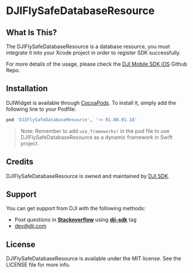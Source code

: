 # DJIFlySafeDatabaseResource

## What Is This?

The DJIFlySafeDatabaseResource is a database resource, you must integrate it into your Xcode project in order to register SDK successfully.

For more details of the usage, please check the [DJI Mobile SDK iOS](https://github.com/dji-sdk/Mobile-SDK-iOS) Github Repo.

## Installation

DJIWidget is available through [CocoaPods](http://cocoapods.org). To install it, simply add the following line to your Podfile:

```ruby
pod 'DJIFlySafeDatabaseResource', '~> 01.00.01.18'
```

> Note: Remember to add `use_frameworks!` in the pod file to use DJIFlySafeDatabaseResource as a dynamic framework in Swift project.
> 

## Credits

DJIFlySafeDatabaseResource is owned and maintained by [DJI SDK](https://developer.dji.com).

## Support

You can get support from DJI with the following methods:

- Post questions in [**Stackoverflow**](http://stackoverflow.com) using [**dji-sdk**](http://stackoverflow.com/questions/tagged/dji-sdk) tag
- dev@dji.com

## License

DJIFlySafeDatabaseResource is available under the MIT license. See the LICENSE file for more info.
